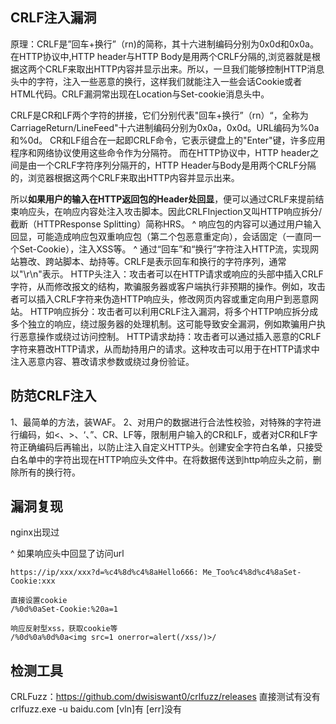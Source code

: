 ## **CRLF注入漏洞**
原理：CRLF是”回车+换行”（rn)的简称，其十六进制编码分别为0x0d和0x0a。
在HTTP协议中,HTTP header与HTTP Body是用两个CRLF分隔的,浏览器就是根据这两个CRLF来取出HTTP内容并显示出来。所以，一旦我们能够控制HTTP消息头中的字符，注入一些恶意的换行，这样我们就能注入一些会话Cookie或者HTML代码。CRLF漏洞常出现在Location与Set-cookie消息头中。

CRLF是CR和LF两个字符的拼接，它们分别代表"回车+换行”（rn）“，全称为CarriageReturn/LineFeed"十六进制编码分别为0x0a，0x0d。URL编码为%0a和%0d。
CR和LF组合在一起即CRLF命令，它表示键盘上的"Enter"键，许多应用程序和网络协议使用这些命令作为分隔符。
而在HTTP协议中，HTTP header之间是由一个CRLF字符序列分隔开的，HTTP Header与Body是用两个CRLF分隔的，浏览器根据这两个CRLF来取出HTTP内容并显示出来。

所以**如果用户的输入在HTTP返回包的Header处回显**，便可以通过CRLF来提前结束响应头，在响应内容处注入攻击脚本。因此CRLFInjection又叫HTTP响应拆分/截断（HTTPResponse Splitting）简称HRS。
^
响应包的内容可以通过用户输入回显，可能造成响应包双重响应包（第二个包恶意重定向），会话固定（一直同一个Set-Cookie），注入XSS等。
^
通过“回车”和“换行”字符注入HTTP流，实现网站篡改、跨站脚本、劫持等。CRLF是表示回车和换行的字符序列，通常以"\r\n"表示。
HTTP头注入：攻击者可以在HTTP请求或响应的头部中插入CRLF字符，从而修改报文的结构，欺骗服务器或客户端执行非预期的操作。例如，攻击者可以插入CRLF字符来伪造HTTP响应头，修改网页内容或重定向用户到恶意网站。
HTTP响应拆分：攻击者可以利用CRLF注入漏洞，将多个HTTP响应拆分成多个独立的响应，绕过服务器的处理机制。这可能导致安全漏洞，例如欺骗用户执行恶意操作或绕过访问控制。
HTTP请求劫持：攻击者可以通过插入恶意的CRLF字符来篡改HTTP请求，从而劫持用户的请求。这种攻击可以用于在HTTP请求中注入恶意内容、篡改请求参数或绕过身份验证。



## **防范CRLF注入**
1、最简单的方法，装WAF。
2、对用户的数据进行合法性校验，对特殊的字符进行编码，如<、>、‘、”、CR、LF等，限制用户输入的CR和LF，或者对CR和LF字符正确编码后再输出，以防止注入自定义HTTP头。创建安全字符白名单，只接受白名单中的字符出现在HTTP响应头文件中。在将数据传送到http响应头之前，删除所有的换行符。

## **漏洞复现**
nginx出现过

^
如果响应头中回显了访问url
```
https://ip/xxx/xxx?d=%c4%8d%c4%8aHello666: Me_Too%c4%8d%c4%8aSet-Cookie:xxx

直接设置cookie
/%0d%0aSet-Cookie:%20a=1

响应反射型xss，获取cookie等
/%0d%0a%0d%0a<img src=1 onerror=alert(/xss/)>/
```

## **检测工具**
CRLFuzz：https://github.com/dwisiswant0/crlfuzz/releases
直接测试有没有
crlfuzz.exe -u baidu.com
[vln]有
[err]没有